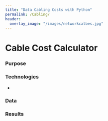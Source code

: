 ```yaml
---
title: "Data Cabling Costs with Python"
permalink: /Cabling/
header:
  overlay_image: "/images/networkcalbes.jpg"
---
```

# Cable Cost Calculator

### Purpose

### Technologies
* 

### Data

### Results